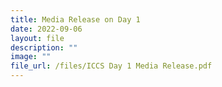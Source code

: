 ```yaml
---
title: Media Release on Day 1
date: 2022-09-06
layout: file
description: ""
image: ""
file_url: /files/ICCS Day 1 Media Release.pdf
---
```

